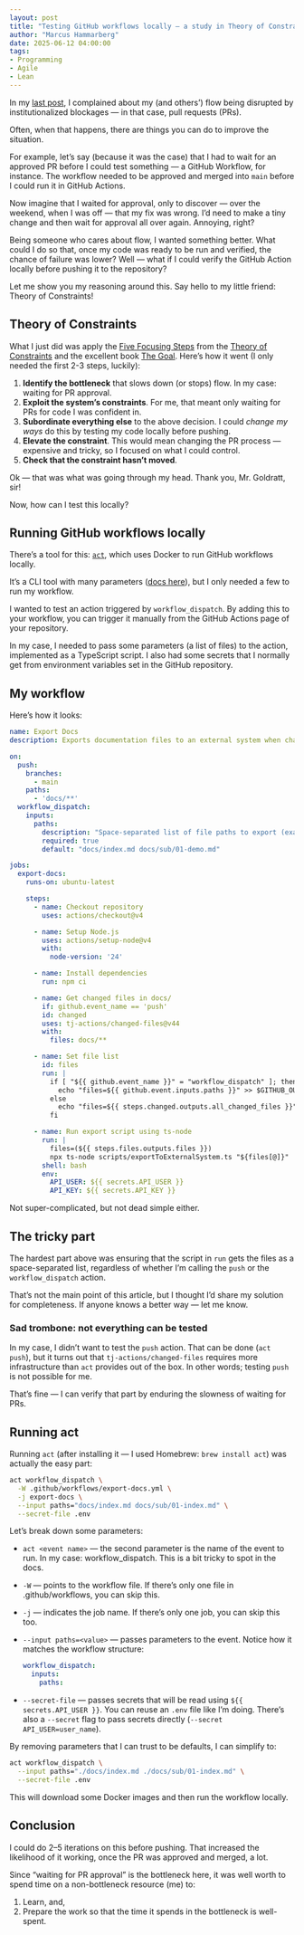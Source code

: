 ```yaml
---
layout: post
title: "Testing GitHub workflows locally – a study in Theory of Constraints"
author: "Marcus Hammarberg"
date: 2025-06-12 04:00:00
tags:
- Programming
- Agile
- Lean
---
```


In my [last post](https://www.marcusoft.net/2025/06/flow-is-sacred.html), I complained about my (and others’) flow being disrupted by institutionalized blockages — in that case, pull requests (PRs).

Often, when that happens, there are things you can do to improve the situation.

For example, let’s say (because it was the case) that I had to wait for an approved PR before I could test something — a GitHub Workflow, for instance. The workflow needed to be approved and merged into `main` before I could run it in GitHub Actions.

Now imagine that I waited for approval, only to discover — over the weekend, when I was off — that my fix was wrong. I’d need to make a tiny change and then wait for approval all over again. Annoying, right?

Being someone who cares about flow, I wanted something better. What could I do so that, once my code was ready to be run and verified, the chance of failure was lower? Well — what if I could verify the GitHub Action locally before pushing it to the repository?

Let me show you my reasoning around this. Say hello to my little friend: Theory of Constraints!

<!-- excerpt-end -->

## Theory of Constraints

What I just did was apply the [Five Focusing Steps](https://www.tocinstitute.org/five-focusing-steps.html) from the [Theory of Constraints](https://en.wikipedia.org/wiki/Theory_of_constraints) and the excellent book [The Goal](https://www.amazon.se/-/en/Eliyahu-M-Goldratt/dp/0884271951). Here’s how it went (I only needed the first 2-3 steps, luckily):

1. **Identify the bottleneck** that slows down (or stops) flow. In my case: waiting for PR approval.
2. **Exploit the system’s constraints**. For me, that meant only waiting for PRs for code I was confident in.
3. **Subordinate everything else** to the above decision. I could *change my ways* do this by testing my code locally before pushing.
4. **Elevate the constraint**. This would mean changing the PR process — expensive and tricky, so I focused on what I could control.
5. **Check that the constraint hasn’t moved**.

Ok — that was what was going through my head. Thank you, Mr. Goldratt, sir!

Now, how can I test this locally?

## Running GitHub workflows locally

There’s a tool for this: [`act`](https://github.com/nektos/act), which uses Docker to run GitHub workflows locally.

It’s a CLI tool with many parameters ([docs here](https://nektosact.com/)), but I only needed a few to run my workflow.

I wanted to test an action triggered by `workflow_dispatch`. By adding this to your workflow, you can trigger it manually from the GitHub Actions page of your repository.

In my case, I needed to pass some parameters (a list of files) to the action, implemented as a TypeScript script. I also had some secrets that I normally get from environment variables set in the GitHub repository.

## My workflow

Here’s how it looks:

```yaml
name: Export Docs
description: Exports documentation files to an external system when changes are made in the docs directory.

on:
  push:
    branches:
      - main
    paths:
      - 'docs/**'
  workflow_dispatch:
    inputs:
      paths:
        description: "Space-separated list of file paths to export (examples provided below)"
        required: true
        default: "docs/index.md docs/sub/01-demo.md"

jobs:
  export-docs:
    runs-on: ubuntu-latest

    steps:
      - name: Checkout repository
        uses: actions/checkout@v4

      - name: Setup Node.js
        uses: actions/setup-node@v4
        with:
          node-version: '24'

      - name: Install dependencies
        run: npm ci

      - name: Get changed files in docs/
        if: github.event_name == 'push'
        id: changed
        uses: tj-actions/changed-files@v44
        with:
          files: docs/**

      - name: Set file list
        id: files
        run: |
          if [ "${{ github.event_name }}" = "workflow_dispatch" ]; then
            echo "files=${{ github.event.inputs.paths }}" >> $GITHUB_OUTPUT
          else
            echo "files=${{ steps.changed.outputs.all_changed_files }}" >> $GITHUB_OUTPUT
          fi

      - name: Run export script using ts-node
        run: |
          files=(${{ steps.files.outputs.files }})
          npx ts-node scripts/exportToExternalSystem.ts "${files[@]}"
        shell: bash
        env:
          API_USER: ${{ secrets.API_USER }}
          API_KEY: ${{ secrets.API_KEY }}
```

Not super-complicated, but not dead simple either.

## The tricky part

The hardest part above was ensuring that the script in `run` gets the files as a space-separated list, regardless of whether I’m calling the `push` or the `workflow_dispatch` action.

That’s not the main point of this article, but I thought I’d share my solution for completeness. If anyone knows a better way — let me know.

### Sad trombone: not everything can be tested

In my case, I didn’t want to test the `push` action. That can be done (`act push`), but it turns out that `tj-actions/changed-files` requires more infrastructure than `act` provides out of the box. In other words; testing `push` is not possible for me.

That’s fine — I can verify that part by enduring the slowness of waiting for PRs.

## Running act

Running `act` (after installing it — I used Homebrew: `brew install act`) was actually the easy part:

```bash
act workflow_dispatch \
  -W .github/workflows/export-docs.yml \
  -j export-docs \
  --input paths="docs/index.md docs/sub/01-index.md" \
  --secret-file .env
```

Let’s break down some parameters:

- `act <event name>` — the second parameter is the name of the event to run. In my case: workflow_dispatch. This is a bit tricky to spot in the docs.
- `-W` — points to the workflow file. If there’s only one file in .github/workflows, you can skip this.
- `-j` — indicates the job name. If there’s only one job, you can skip this too.
- `--input paths=<value>` — passes parameters to the event. Notice how it matches the workflow structure:

    ```yaml
    workflow_dispatch:
      inputs:
        paths:
    ```

- `--secret-file` — passes secrets that will be read using `${{ secrets.API_USER }}`. You can reuse an `.env` file like I’m doing. There’s also a `--secret` flag to pass secrets directly (`--secret API_USER=user_name`).

By removing parameters that I can trust to be defaults, I can simplify to:

```bash
act workflow_dispatch \
  --input paths="./docs/index.md ./docs/sub/01-index.md" \
  --secret-file .env
```

This will download some Docker images and then run the workflow locally.

## Conclusion

I could do 2–5 iterations on this before pushing. That increased the likelihood of it working, once the PR was approved and merged, a lot.

Since “waiting for PR approval” is the bottleneck here, it was well worth to spend time on a non-bottleneck resource (me) to:

1. Learn, and,
2. Prepare the work so that the time it spends in the bottleneck is well-spent.
